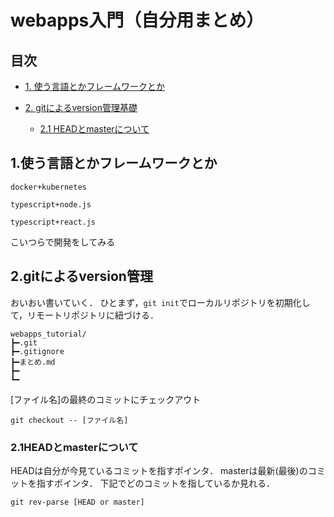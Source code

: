 # webapps入門（自分用まとめ）
## 目次
 * [1. 使う言語とかフレームワークとか](#1.使う言語とかフレームワークとか)
     
 * [2. gitによるversion管理基礎](#2.gitによるversion管理)
    
    * [2.1 HEADとmasterについて](#2.1HEADとmasterについて)

## 1.使う言語とかフレームワークとか
`docker+kubernetes` 

`typescript+node.js`

`typescript+react.js`

こいつらで開発をしてみる

## 2.gitによるversion管理
おいおい書いていく．
ひとまず，`git init`でローカルリポジトリを初期化して，リモートリポジトリに紐づける．
```
webapps_tutorial/
┣━.git
┣━.gitignore
┣━まとめ.md
┣━
┗━
```
[ファイル名]の最終のコミットにチェックアウト
```
git checkout -- [ファイル名]
```

### 2.1HEADとmasterについて

HEADは自分が今見ているコミットを指すポインタ．
masterは最新(最後)のコミットを指すポインタ．
下記でどのコミットを指しているか見れる．
```
git rev-parse [HEAD or master]
```
